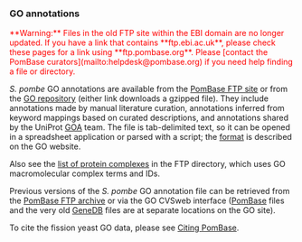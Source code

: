 ### GO annotations

<div style="color: red">
**Warning:** Files in the old FTP site within the EBI domain are no
  longer updated. If you have a link that contains **ftp.ebi.ac.uk**,
  please check these pages for a link using
  **ftp.pombase.org**. Please [contact the PomBase
  curators](mailto:helpdesk@pombase.org) if you need help finding a
  file or directory.
</div>

*S. pombe* GO annotations are available from the [PomBase FTP site](ftp://ftp.pombase.org/pombe/annotations/Gene_ontology/gene_association.pombase.gz)
or from the [GO repository](ftp://ftp.geneontology.org/pub/go/gene-associations/gene_association.pombase.gz)
(either link downloads a gzipped file). They include annotations
made by manual literature curation, annotations inferred from keyword
mappings based on curated descriptions, and annotations shared by the
UniProt [GOA](http://www.ebi.ac.uk/GOA) team. The file is tab-delimited
text, so it can be opened in a spreadsheet application or parsed with a
script; the [format](http://geneontology.org/page/go-annotation-file-gaf-format-21)
is described on the GO website.

Also see the [list of protein complexes](ftp://ftp.pombase.org/pombe/annotations/GO_complexes/) 
in the FTP directory, which uses GO macromolecular complex terms and
IDs.

Previous versions of the *S. pombe* GO annotation file can be retrieved
from the [PomBase FTP archive](ftp://ftp.pombase.org/pombe/annotations/Gene_ontology/OLD/)
or via the GO CVSweb interface
([PomBase](http://cvsweb.geneontology.org/cgi-bin/cvsweb.cgi/go/gene-associations/gene_association.pombase.gz)
files and the very old
[GeneDB](http://cvsweb.geneontology.org/cgi-bin/cvsweb.cgi/go/gene-associations/gene_association.GeneDB_Spombe.gz)
files are at separate locations on the GO site).

To cite the fission yeast GO data, please see [Citing PomBase](/about/citing-pombase).
